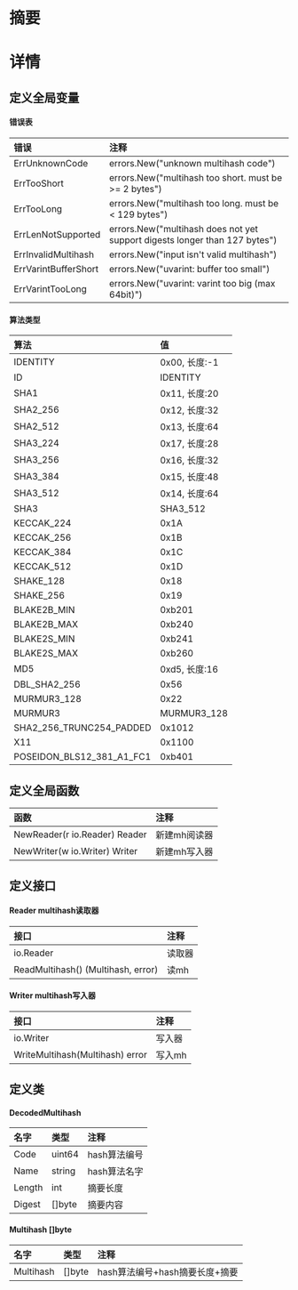 # 摘要

# 详情
## 定义全局变量
#### 错误表
|错误|注释|
|:-----|:-----|
|ErrUnknownCode|errors.New("unknown multihash code")|
|ErrTooShort|errors.New("multihash too short. must be >= 2 bytes")|
|ErrTooLong|errors.New("multihash too long. must be < 129 bytes")|
|ErrLenNotSupported|errors.New("multihash does not yet support digests longer than 127 bytes")|
|ErrInvalidMultihash|errors.New("input isn't valid multihash")|
|ErrVarintBufferShort|errors.New("uvarint: buffer too small")|
|ErrVarintTooLong|errors.New("uvarint: varint too big (max 64bit)")|
  
#### 算法类型
|算法|值|
|:-----|:----|
|IDENTITY|0x00, 长度:-1|
|ID|IDENTITY|
|SHA1|0x11, 长度:20|
|SHA2_256  |0x12, 长度:32|
|SHA2_512  |0x13, 长度:64|
|SHA3_224  |0x17, 长度:28|
|SHA3_256  |0x16, 长度:32|
|SHA3_384  |0x15, 长度:48|
|SHA3_512  |0x14, 长度:64|
|SHA3      |SHA3_512|
|KECCAK_224|0x1A|
|KECCAK_256|0x1B|
|KECCAK_384|0x1C|
|KECCAK_512|0x1D|
|SHAKE_128|0x18|
|SHAKE_256|0x19|
|BLAKE2B_MIN|0xb201|
|BLAKE2B_MAX|0xb240|
|BLAKE2S_MIN|0xb241|
|BLAKE2S_MAX|0xb260|
|MD5|0xd5, 长度:16|
|DBL_SHA2_256|0x56|
|MURMUR3_128|0x22|
|MURMUR3|MURMUR3_128|
|SHA2_256_TRUNC254_PADDED |0x1012|
|X11|0x1100|
|POSEIDON_BLS12_381_A1_FC1|0xb401|
  
## 定义全局函数
|函数|注释|
|:-----|:-----|
|NewReader(r io.Reader) Reader|新建mh阅读器|
|NewWriter(w io.Writer) Writer|新建mh写入器|
  
## 定义接口
#### Reader multihash读取器
|接口|注释|
|:-----|:-----|
|io.Reader|读取器|
|ReadMultihash() (Multihash, error)|读mh|
  
#### Writer multihash写入器
|接口|注释|
|:-----|:-----|
|io.Writer|写入器|
|WriteMultihash(Multihash) error|写入mh|
  
## 定义类
#### DecodedMultihash 
|名字|类型|注释|
|:-----|:-----|:------|
|Code|uint64|hash算法编号|
|Name|string|hash算法名字|
|Length|int|摘要长度|
|Digest|[]byte|摘要内容|
  
#### Multihash []byte
|名字|类型|注释|
|:-----|:-----|:------|
|Multihash|[]byte|hash算法编号+hash摘要长度+摘要|
  